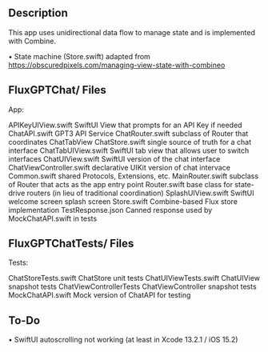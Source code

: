 ## Description

This app uses unidirectional data flow to manage state and is implemented with Combine.

• State machine (Store.swift) adapted from https://obscuredpixels.com/managing-view-state-with-combineo

## FluxGPTChat/ Files

App:

APIKeyUIView.swift          SwiftUI View that prompts for an API Key if needed
ChatAPI.swift               GPT3 API Service
ChatRouter.swift            subclass of Router that coordinates ChatTabView
ChatStore.swift             single source of truth for a chat interface
ChatTabUIView.swift         SwiftUI tab view that allows user to switch interfaces
ChatUIView.swift            SwiftUI version of the chat interface
ChatViewController.swift    declarative UIKit version of chat intervace
Common.swift                shared Protocols, Extensions, etc.
MainRouter.swift            subclass of Router that acts as the app entry point
Router.swift                base class for state-drive routers (in lieu of traditional coordination)
SplashUIView.swift          SwiftUI welcome screen splash screen
Store.swift                 Combine-based Flux store implementation
TestResponse.json           Canned response used by MockChatAPI.swift in tests
  
## FluxGPTChatTests/ Files

Tests:

ChatStoreTests.swift       ChatStore unit tests
ChatUIViewTests.swift      ChatUIView snapshot tests
ChatViewControllerTests    ChatViewController snapshot tests
MockChatAPI.swift          Mock version of ChatAPI for testing
  
## To-Do

• SwiftUI autoscrolling not working (at least in Xcode 13.2.1 / iOS 15.2)


